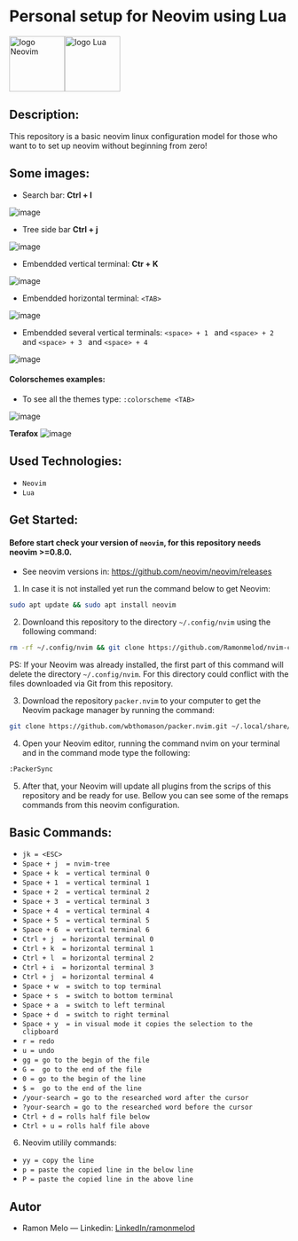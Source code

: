 # Personal setup for Neovim using Lua
<div style="display:flex;">
<img src="https://github-production-user-asset-6210df.s3.amazonaws.com/136815194/258326081-b113a23c-5c04-45aa-819c-bd04e8ac2a37.png" alt="logo Neovim" width="100" height="auto" >
<img src="https://github.com/Ramonmelod/profile-technology-icons/assets/139141993/89970707-fd3d-46e9-897e-7e51ba07ba4c" alt="logo Lua" width="100" height="auto">
</div>

## Description:

This repository is a basic neovim linux configuration model for those who want to to set up neovim without beginning from zero!

## Some images:
- Search bar: **Ctrl + l**

![image](https://github.com/user-attachments/assets/22184ffc-29ea-4c89-abc4-153a5a856289)

- Tree side bar **Ctrl + j**

![image](https://github.com/user-attachments/assets/bb6e2cdd-e6f1-4dcf-bc8f-bab5ee82e23e)

- Embendded vertical terminal: **Ctr + K**

![image](https://github.com/user-attachments/assets/2b41c77f-91f0-4732-a247-356caf4c25b9)

- Embendded horizontal terminal: `<TAB>`
  
![image](https://github.com/user-attachments/assets/41658564-1cb5-4062-8eb4-05ef3ffd6107)

- Embendded several vertical terminals: `<space> + 1 ` and `<space> + 2 ` and `<space> + 3 ` and `<space> + 4 `
 
![image](https://github.com/user-attachments/assets/00454129-5be7-41f4-b73e-f11fd2eb1063)

#### Colorschemes examples:
- To see all the themes type: `:colorscheme <TAB>`
  
![image](https://github.com/user-attachments/assets/7faaaad4-3b83-4f1a-b401-15640ea083d3)

**Terafox**
![image](https://github.com/user-attachments/assets/dbf8f48c-f788-476c-a7d8-a0f555e299e4)

 


## Used Technologies:

- `Neovim`
- `Lua`


## Get Started:

#### Before start check your version of `neovim`, for this repository needs neovim >=0.8.0.

- See neovim versions in: https://github.com/neovim/neovim/releases

1. In case it is not installed yet run the command below to get Neovim:

```sh
sudo apt update && sudo apt install neovim
```

2. Downloand this repository to the directory `~/.config/nvim` using the following command:

```sh
rm -rf ~/.config/nvim && git clone https://github.com/Ramonmelod/nvim-config.git ~/.config/nvim
```

PS: If your Neovim was already installed, the first part of this command will delete the directory `~/.config/nvim`. For this directory could conflict with the files downloaded via Git from this repository.

3. Download the repository `packer.nvim` to your computer to get the Neovim package manager by running the command:

```sh
git clone https://github.com/wbthomason/packer.nvim.git ~/.local/share/nvim/site/pack/packer/start/packer.nvim
```

4. Open your Neovim editor, running the command nvim on your terminal and in the command mode type the following:

```sh
:PackerSync
```

5. After that, your Neovim will update all plugins from the scrips of this repository and be ready for use. Bellow you can see some of the remaps commands from this neovim configuration.

## Basic Commands:

- `jk = <ESC>`
- `Space + j  = nvim-tree`
- `Space + k  = vertical terminal 0`
- `Space + 1  = vertical terminal 1`
- `Space + 2  = vertical terminal 2`
- `Space + 3  = vertical terminal 3`
- `Space + 4  = vertical terminal 4`
- `Space + 5  = vertical terminal 5`
- `Space + 6  = vertical terminal 6`
- `Ctrl + j  = horizontal terminal 0`
- `Ctrl + k  = horizontal terminal 1`
- `Ctrl + l  = horizontal terminal 2`
- `Ctrl + i  = horizontal terminal 3`
- `Ctrl + j  = horizontal terminal 4`
- `Space + w  = switch to top terminal`
- `Space + s  = switch to bottom terminal`
- `Space + a  = switch to left terminal`
- `Space + d  = switch to right terminal`
- `Space + y  = in visual mode it copies the selection to the clipboard`
- `r = redo`
- `u = undo`
- `gg = go to the begin of the file`
- `G =  go to the end of the file`
- `0 = go to the begin of the line`
- `$ =  go to the end of the line`
- `/your-search = go to the researched word after the cursor`
- `?your-search = go to the researched word before the cursor`
- `Ctrl + d = rolls half file below`
- `Ctrl + u = rolls half file above`

6. Neovim utilily commands:

- `yy = copy the line`
- `p = paste the copied line in the below line`
- `P = paste the copied line in the above line`

## Autor

- Ramon Melo — Linkedin: [LinkedIn/ramonmelod](https://www.linkedin.com/in/ramonmelod/)
